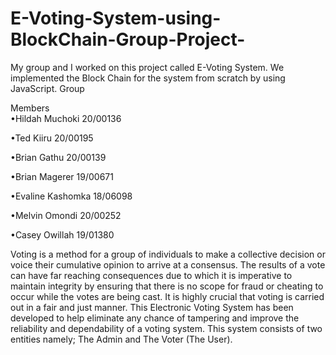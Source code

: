 # E-Voting-System-using-BlockChain-Group-Project-
My group and I worked on this project called E-Voting System. We implemented the Block Chain for the system from scratch by using JavaScript.                  Group 


Members         
•Hildah Muchoki 20/00136

•Ted Kiiru 20/00195

•Brian Gathu 20/00139

•Brian Magerer 19/00671

•Evaline Kashomka 18/06098

•Melvin Omondi 20/00252

•Casey Owillah 19/01380


Voting is a method for a group of individuals to make a collective decision or voice their cumulative opinion to arrive at a consensus. The results of a vote can have far reaching consequences due to which it is imperative to maintain integrity by ensuring that there is no scope for fraud or cheating to occur while the votes are being cast. It is highly crucial that voting is carried out in a fair and just manner.
This Electronic Voting System has been developed to help eliminate any chance of tampering and improve the reliability and dependability of a voting system. This system consists of two entities namely; The Admin and The Voter (The User).
